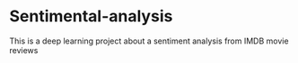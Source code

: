 # Sentimental-analysis
This is a deep learning project about a sentiment analysis from IMDB movie reviews
